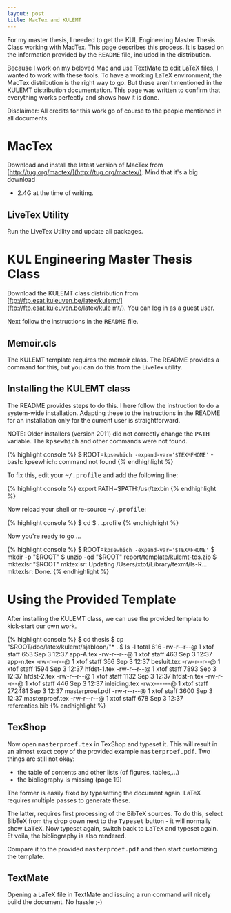 ```yaml
---
layout: post
title: MacTex and KULEMT
---
```


For my master thesis, I needed to get the KUL Engineering Master Thesis Class
working with MacTex. This page describes this process. It is based on the
information provided by the <tt>README</tt> file, included in the distribution.

Because I work on my beloved Mac and use TextMate to edit LaTeX files, I wanted
to work with these tools. To have a working LaTeX environment, the MacTex
distribution is the right way to go. But these aren't mentioned in the KULEMT
distribution documentation. This page was written to confirm that everything
works perfectly and shows how it is done.

Disclaimer: All credits for this work go of course to the people mentioned in
all documents.

# MacTex

Download and install the latest version of MacTex from
[http://tug.org/mactex/](http://tug.org/mactex/). Mind that it's a big download
- 2.4G at the time of writing.

## LiveTex Utility

Run the LiveTex Utility and update all packages.

# KUL Engineering Master Thesis Class

Download the KULEMT class distribution from
[ftp://ftp.esat.kuleuven.be/latex/kulemt/](ftp://ftp.esat.kuleuven.be/latex/kule
mt/). You can log in as a guest user.

Next follow the instructions in the <tt>README</tt> file.

## Memoir.cls

The KULEMT template requires the memoir class. The README provides a command
for this, but you can do this from the LiveTex utility.

## Installing the KULEMT class

The README provides steps to do this. I here follow the instruction to do a
system-wide installation. Adapting these to the instructions in the README for
an installation only for the current user is straightforward.

NOTE: Older installers (version 2011) did not correctly change the <tt>PATH</tt>
variable. The <tt>kpsewhich</tt> and other commands were not found.

{% highlight console %}
$ ROOT=`kpsewhich -expand-var='$TEXMFHOME'`
-bash: kpsewhich: command not found
{% endhighlight %}

To fix this, edit your <tt>~/.profile</tt> and add the following line:

{% highlight console %}
export PATH=$PATH:/usr/texbin
{% endhighlight %}

Now reload your shell or re-source <tt>~/.profile</tt>:

{% highlight console %}
$ cd
$ . .profile
{% endhighlight %}

Now you're ready to go ...

{% highlight console %}
$ ROOT=`kpsewhich -expand-var='$TEXMFHOME'`
$ mkdir -p "$ROOT"
$ unzip -qd "$ROOT" report/template/kulemt-tds.zip 
$ mktexlsr "$ROOT"
mktexlsr: Updating /Users/xtof/Library/texmf/ls-R... 
mktexlsr: Done.
{% endhighlight %}

# Using the Provided Template

After installing the KULEMT class, we can use the provided template to
kick-start our own work.

{% highlight console %}
$ cd thesis
$ cp "$ROOT/doc/latex/kulemt/sjabloon/"* .
$ ls -l
total 616
-rw-r--r--@ 1 xtof  staff     653 Sep  3 12:37 app-A.tex
-rw-r--r--@ 1 xtof  staff     463 Sep  3 12:37 app-n.tex
-rw-r--r--@ 1 xtof  staff     366 Sep  3 12:37 besluit.tex
-rw-r--r--@ 1 xtof  staff    1594 Sep  3 12:37 hfdst-1.tex
-rw-r--r--@ 1 xtof  staff    7893 Sep  3 12:37 hfdst-2.tex
-rw-r--r--@ 1 xtof  staff    1132 Sep  3 12:37 hfdst-n.tex
-rw-r--r--@ 1 xtof  staff     446 Sep  3 12:37 inleiding.tex
-rwx------@ 1 xtof  staff  272481 Sep  3 12:37 masterproef.pdf
-rw-r--r--@ 1 xtof  staff    3600 Sep  3 12:37 masterproef.tex
-rw-r--r--@ 1 xtof  staff     678 Sep  3 12:37 referenties.bib
{% endhighlight %}

## TexShop

Now open <tt>masterproef.tex</tt> in TexShop and typeset it. This will result
in an almost exact copy of the provided example <tt>masterproef.pdf</tt>. Two
things are still not okay:

* the table of contents and other lists (of figures, tables,...)
* the bibliography is missing (page 19)

The former is easily fixed by typesetting the document again. LaTeX requires
multiple passes to generate these.

The latter, requires first processing of the BibTeX sources. To do this, select
BibTeX from the drop down next to the <tt>Typeset</tt> button - it will
normally show <tt>LaTeX</tt>. Now typeset again, switch back to <tt>LaTeX</tt>
and typeset again. Et voila, the bibliography is also rendered.

Compare it to the provided <tt>masterproef.pdf</tt> and then start customizing
the template.

## TextMate

Opening a LaTeX file in TextMate and issuing a run command will nicely build
the document. No hassle ;-)

